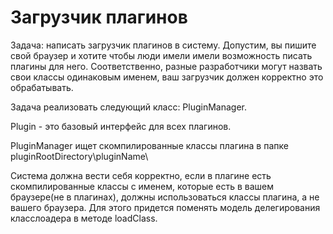 # Загрузчик плагинов

Задача: написать загрузчик плагинов в систему. 
Допустим, вы пишите свой браузер и хотите чтобы люди имели имели возможность писать плагины для него. 
Соответственно, разные разработчики могут назвать свои классы одинаковым именем, ваш загрузчик должен корректно это обрабатывать. 

Задача реализовать следующий класс: PluginManager.

Plugin - это базовый интерфейс для всех плагинов.

PluginManager ищет скомпилированные классы плагина в папке pluginRootDirectory\pluginName\

Система должна вести себя корректно, если в плагине есть скомпилированные классы с именем, которые есть в вашем браузере(не в плагинах), должны использоваться классы плагина, а не вашего браузера. 
Для этого придется поменять модель делегирования класслоадера в методе loadClass.
